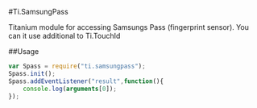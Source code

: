 #Ti.SamsungPass

Titanium module for accessing Samsungs Pass (fingerprint sensor). You can it use additional to Ti.TouchId

##Usage

```javascript
var Spass = require("ti.samsungpass");
Spass.init();
Spass.addEventListener("result",function(){
	console.log(arguments[0]);
});

```